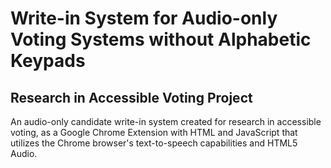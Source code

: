 Write-in System for Audio-only Voting Systems without Alphabetic Keypads
========================================================================
Research in Accessible Voting Project
-------------------------------------

An audio-only candidate write-in system created for research in accessible voting, as a Google Chrome Extension with HTML and JavaScript that utilizes the Chrome browser's text-to-speech capabilities and HTML5 Audio. 
